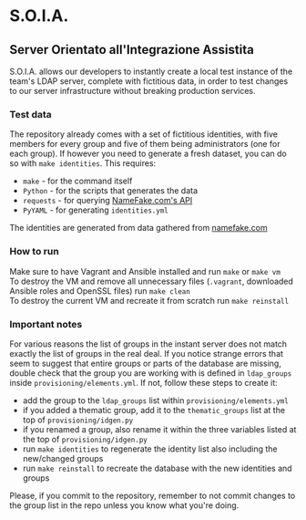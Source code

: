 # S.O.I.A.
## Server Orientato all'Integrazione Assistita

S.O.I.A. allows our developers to instantly create a local test instance of the team's LDAP server, complete with fictitious data, in order to test changes to our server infrastructure without breaking production services.

### Test data

The repository already comes with a set of fictitious identities, with five members for every group and five of them being administrators (one for each group). If however you need to generate a fresh dataset, you can do so with `make identities`. This requires:

- `make` - for the command itself
- `Python` - for the scripts that generates the data
- `requests` - for querying [NameFake.com's API](https://namefake.com)
- `PyYAML` - for generating `identities.yml`

The identities are generated from data gathered from [namefake.com](https://namefake.com)

### How to run

Make sure to have Vagrant and Ansible installed and run `make` or `make vm`  
To destroy the VM and remove all unnecessary files (`.vagrant`, downloaded Ansible roles and OpenSSL files) run `make clean`  
To destroy the current VM and recreate it from scratch run `make reinstall`

### Important notes

For various reasons the list of groups in the instant server does not match exactly the list of groups in the real deal. If you notice strange errors that seem to suggest that entire groups or parts of the database are missing, double check that the group you are working with is defined in `ldap_groups` inside `provisioning/elements.yml`. If not, follow these steps to create it:

- add the group to the `ldap_groups` list within `provisioning/elements.yml`
- if you added a thematic group, add it to the `thematic_groups` list at the top of `provisioning/idgen.py`
- if you renamed a group, also rename it within the three variables listed at the top of `provisioning/idgen.py`
- run `make identities` to regenerate the identity list also including the new/changed groups
- run `make reinstall` to recreate the database with the new identities and groups

Please, if you commit to the repository, remember to not commit changes to the group list in the repo unless you know what you're doing.